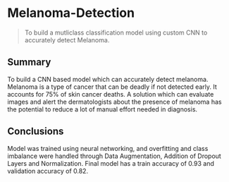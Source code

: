 # Melanoma-Detection
> To build a mutliclass classification model using custom CNN to accurately detect Melanoma.

## Summary
To build a CNN based model which can accurately detect melanoma. Melanoma is a type of cancer that can be deadly if not detected early. It accounts for 75% of skin cancer deaths. A solution which can evaluate images and alert the dermatologists about the presence of melanoma has the potential to reduce a lot of manual effort needed in diagnosis.

## Conclusions
Model was trained using neural networking, and overfitting and class imbalance were handled through Data Augmentation, Addition of Dropout Layers and Normalization. Final model has a train accuracy of 0.93 and validation accuracy of 0.82.



